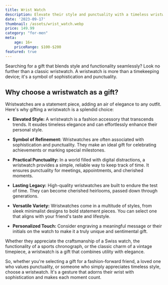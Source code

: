 ```yaml
---
title: Wrist Watch
description: Elevate their style and punctuality with a timeless wristwatch.
date: '2023-09-17'
thumbnail: /assets/wrist_watch.webp
price: 149.99
category: "for-men"
meta:
    age: 16+
    priceRange: $100-$200
featured: true
---
```

Searching for a gift that blends style and functionality seamlessly? Look no further than a classic wristwatch. A wristwatch is more than a timekeeping device; it's a symbol of sophistication and punctuality.

## Why choose a wristwatch as a gift?

Wristwatches are a statement piece, adding an air of elegance to any outfit. Here's why gifting a wristwatch is a splendid choice:

- **Elevated Style:** A wristwatch is a fashion accessory that transcends trends. It exudes timeless elegance and can effortlessly enhance their personal style.

- **Symbol of Refinement:** Wristwatches are often associated with sophistication and punctuality. They make an ideal gift for celebrating achievements or marking special milestones.

- **Practical Punctuality:** In a world filled with digital distractions, a wristwatch provides a simple, reliable way to keep track of time. It ensures punctuality for meetings, appointments, and cherished moments.

- **Lasting Legacy:** High-quality wristwatches are built to endure the test of time. They can become cherished heirlooms, passed down through generations.

- **Versatile Variety:** Wristwatches come in a multitude of styles, from sleek minimalist designs to bold statement pieces. You can select one that aligns with your friend's taste and lifestyle.

- **Personalized Touch:** Consider engraving a meaningful message or their initials on the watch to make it a truly unique and sentimental gift.

Whether they appreciate the craftsmanship of a Swiss watch, the functionality of a sports chronograph, or the classic charm of a vintage timepiece, a wristwatch is a gift that combines utility with elegance.

So, whether you're selecting a gift for a fashion-forward friend, a loved one who values punctuality, or someone who simply appreciates timeless style, choose a wristwatch. It's a gesture that adorns their wrist with sophistication and makes each moment count.
